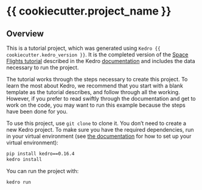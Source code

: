 # {{ cookiecutter.project_name }}

## Overview

This is a tutorial project, which was generated using `Kedro {{ cookiecutter.kedro_version }}`. It is the completed version of the [Space Flights tutorial](https://kedro.readthedocs.io/en/stable/03_tutorial/01_spaceflights_tutorial.html) described in the Kedro [documentation](https://kedro.readthedocs.io) and includes the data necessary to run the project.

The tutorial works through the steps necessary to create this project. To learn the most about Kedro, we recommend that you start with a blank template as the tutorial describes, and follow through all the working. However, if you prefer to read swiftly through the documentation and get to work on the code, you may want to run this example because the steps have been done for you.

To use this project, use `git clone` to clone it. You don’t need to create a new Kedro project. To make sure you have the required dependencies, run in your virtual environment (see [the documentation](https://kedro.readthedocs.io/en/stable/02_getting_started/01_prerequisites.html#python-virtual-environments) for how to set up your virtual environment):

```bash
pip install kedro==0.16.4
kedro install
```

You can run the project with:

```bash
kedro run
```

